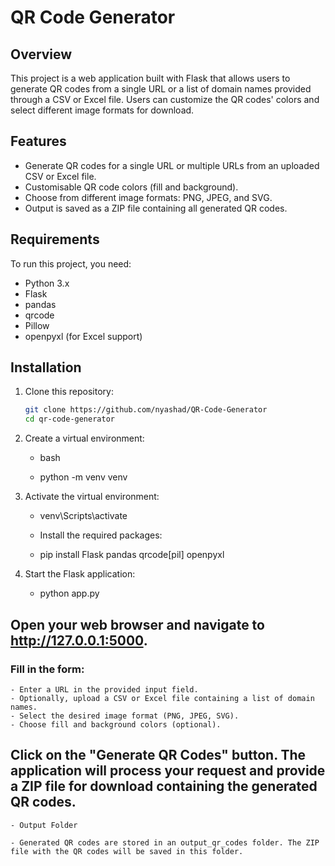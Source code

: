 # QR Code Generator

<!--- ![Video demonstration](./video-demo.gif) --->

## Overview
This project is a web application built with Flask that allows users to generate QR codes from a single URL or a list of domain names provided through a CSV or Excel file. Users can customize the QR codes' colors and select different image formats for download.

## Features
- Generate QR codes for a single URL or multiple URLs from an uploaded CSV or Excel file.
- Customisable QR code colors (fill and background).
- Choose from different image formats: PNG, JPEG, and SVG.
- Output is saved as a ZIP file containing all generated QR codes.

## Requirements
To run this project, you need:
- Python 3.x
- Flask
- pandas
- qrcode
- Pillow
- openpyxl (for Excel support)

## Installation

1. Clone this repository:
   ```bash
   git clone https://github.com/nyashad/QR-Code-Generator
   cd qr-code-generator

2. Create a virtual environment:

   - bash

   - python -m venv venv

3. Activate the virtual environment:

   - venv\Scripts\activate

    - Install the required packages:

    - pip install Flask pandas qrcode[pil] openpyxl

 4. Start the Flask application:

    - python app.py

## Open your web browser and navigate to http://127.0.0.1:5000.

### Fill in the form:
    - Enter a URL in the provided input field.
    - Optionally, upload a CSV or Excel file containing a list of domain names.
    - Select the desired image format (PNG, JPEG, SVG).
    - Choose fill and background colors (optional).

## Click on the "Generate QR Codes" button. The application will process your request and provide a ZIP file for download containing the generated QR codes.

    - Output Folder

    - Generated QR codes are stored in an output_qr_codes folder. The ZIP file with the QR codes will be saved in this folder.
